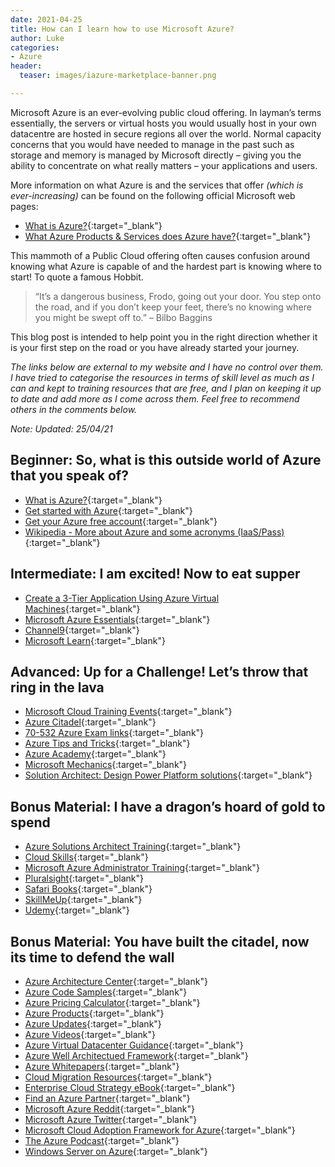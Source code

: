 ```yaml
---
date: 2021-04-25
title: How can I learn how to use Microsoft Azure?
author: Luke
categories:
- Azure
header:
  teaser: images/iazure-marketplace-banner.png

---
```

Microsoft Azure is an ever-evolving public cloud offering. In layman’s terms essentially, the servers or virtual hosts you would usually host in your own datacentre are hosted in secure regions all over the world. Normal capacity concerns that you would have needed to manage in the past such as storage and memory is managed by Microsoft directly – giving you the ability to concentrate on what really matters – your applications and users.

More information on what Azure is and the services that offer _(which is ever-increasing)_ can be found on the following official Microsoft web pages:

* [What is Azure?](https://azure.microsoft.com/en-us/overview/what-is-azure/){:target="_blank"}
* [What Azure Products & Services does Azure have?](https://azure.microsoft.com/en-us/services/){:target="_blank"}

This mammoth of a Public Cloud offering often causes confusion around knowing what Azure is capable of and the hardest part is knowing where to start! To quote a famous Hobbit.

> “It’s a dangerous business, Frodo, going out your door. You step onto the road, and if you don’t keep your feet, there’s no knowing where you might be swept off to.” – Bilbo Baggins

This blog post is intended to help point you in the right direction whether it is your first step on the road or you have already started your journey.

_The links below are external to my website and I have no control over them. I have tried to categorise the resources in terms of skill level as much as I can and kept to training resources that are free, and I plan on keeping it up to date and add more as I come across them. Feel free to recommend others in the comments below._

_Note: Updated: 25/04/21_

## Beginner: So, what is this outside world of Azure that you speak of?

* [What is Azure?](https://azure.microsoft.com/en-us/overview/what-is-azure/){:target="_blank"}
* [Get started with Azure](https://azure.microsoft.com/en-gb/get-started/ "Get started with Azure"){:target="_blank"}
* [Get your Azure free account](https://azure.microsoft.com/en-us/free/ "Create your Azure free account today"){:target="_blank"}
* [Wikipedia - More about Azure and some acronyms (IaaS/Pass)](https://en.wikipedia.org/wiki/Microsoft_Azure){:target="_blank"}

## Intermediate: I am excited! Now to eat supper

* [Create a 3-Tier Application Using Azure Virtual Machines](https://www.udemy.com/free-azure/){:target="_blank"}
* [Microsoft Azure Essentials](https://www.microsoft.com/en-us/azureessentials){:target="_blank"}
* [Channel9](https://channel9.msdn.com/Search?term=Azure#ch9Search&lang-en=en&pubDate=year){:target="_blank"}
* [Microsoft Learn](https://docs.microsoft.com/en-us/learn/){:target="_blank"}

## Advanced: Up for a Challenge! Let’s throw that ring in the lava

* [Microsoft Cloud Training Events](https://www.microsoft.com/en-au/cloud-training-events/){:target="_blank"}
* [Azure Citadel](https://azurecitadel.github.io/){:target="_blank"}
* [70-532 Azure Exam links](https://github.com/gsuttie/gsuttie-gsuttie.github.io){:target="_blank"}
* [Azure Tips and Tricks](https://microsoft.github.io/AzureTipsAndTricks/){:target="_blank"}
* [Azure Academy](https://www.youtube.com/channel/UC-MXgaFhsYU8PkqgKBdnusQ){:target="_blank"}
* [Microsoft Mechanics](https://www.youtube.com/channel/UCJ9905MRHxwLZ2jeNQGIWxA){:target="_blank"}
* [Solution Architect: Design Power Platform solutions](https://docs.microsoft.com/en-us/learn/paths/solution-architect-data/?WT.mc_id=BA-MVP-5003797){:target="_blank"}

## Bonus Material: I have a dragon’s hoard of gold to spend

* [Azure Solutions Architect Training](https://www.pluralsight.com/role-iq/microsoft-azure-solution-architect?aid=7010a000001xDURAA2){:target="_blank"}
* [Cloud Skills](https://cloudskills.io/){:target="_blank"}
* [Microsoft Azure Administrator Training](https://www.pluralsight.com/role-iq/microsoft-azure-administrator?aid=7010a000001xDURAA2%C2%A0%22Microsoft%C2%A0Azure%C2%A0Administrator%C2%A0Training%22){:target="_blank"} 
* [Pluralsight](https://www.pluralsight.com/){:target="_blank"} 
* [Safari Books](https://www.safaribooksonline.com/home/){:target="_blank"} 
* [SkillMeUp](https://www.skillmeup.com/){:target="_blank"}
* [Udemy](https://www.udemy.com/){:target="_blank"}

## Bonus Material: You have built the citadel, now its time to defend the wall

* [Azure Architecture Center](https://docs.microsoft.com/en-us/azure/architecture/){:target="_blank"}
* [Azure Code Samples](https://docs.microsoft.com/en-gb/samples/browse/?products=azure){:target="_blank"}
* [Azure Pricing Calculator](https://azure.microsoft.com/en-us/pricing/calculator/){:target="_blank"}
* [Azure Products](){:target="_blank"}
* [Azure Updates](https://azure.microsoft.com/en-us/updates/){:target="_blank"}
* [Azure Videos](https://azure.microsoft.com/en-us/resources/videos/index/){:target="_blank"}
* [Azure Virtual Datacenter Guidance](https://docs.microsoft.com/en-us/azure/cloud-adoption-framework/reference/vdc){:target="_blank"}
* [Azure Well Architectued Framework](https://docs.microsoft.com/en-us/azure/architecture/framework/){:target="_blank"}
* [Azure Whitepapers](https://azure.microsoft.com/en-us/resources/whitepapers/){:target="_blank"}
* [Cloud Migration Resources](https://azure.microsoft.com/en-us/migration/resources/){:target="_blank"}
* [Enterprise Cloud Strategy eBook](http://info.microsoft.com/enterprise-cloud-strategy-ebook.en-gb.1.html){:target="_blank"}
* [Find an Azure Partner](https://azure.microsoft.com/en-us/partners/){:target="_blank"}
* [Microsoft Azure Reddit](https://www.reddit.com/r/AZURE/){:target="_blank"}
* [Microsoft Azure Twitter](https://twitter.com/Azure){:target="_blank"}
* [Microsoft Cloud Adoption Framework for Azure](https://docs.microsoft.com/en-us/azure/cloud-adoption-framework/){:target="_blank"}
* [The Azure Podcast](http://azpodcast.azurewebsites.net/){:target="_blank"}
* [Windows Server on Azure](https://azure.microsoft.com/en-us/campaigns/windows-server/){:target="_blank"}
